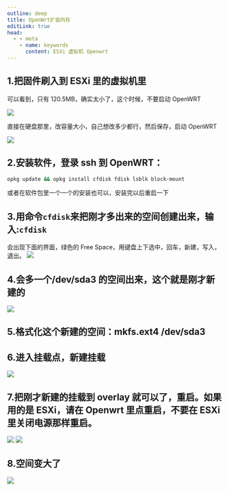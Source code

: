 ```yaml
---
outline: deep
title: OpenWrt扩容内存
editLink: true
head:
  - - meta
    - name: keywords
      content: ESXi 虚拟机 Openwrt
---
```


## 1.把固件刷入到 ESXi 里的虚拟机里

可以看到，只有 120.5MB，确实太小了，这个时候，不要启动 OpenWRT

![](https://cdn.jsdelivr.net/gh/vanhiupun/pic@1.0/img/2022112001.png)

直接在硬盘那里，改容量大小，自己想改多少都行，然后保存，启动 OpenWRT

![](https://cdn.jsdelivr.net/gh/vanhiupun/pic@1.0/img/2022112002.png)

## 2.安装软件，登录 ssh 到 OpenWRT：

```bash
opkg update && opkg install cfdisk fdisk lsblk block-mount
```

或者在软件包里一个一个的安装也可以，安装完以后重启一下

## 3.用命令`cfdisk`来把刚才多出来的空间创建出来，输入:`cfdisk`

会出现下面的界面，绿色的 Free Space，用键盘上下选中，回车，新建，写入，退出。
![](https://cdn.jsdelivr.net/gh/vanhiupun/pic@1.0/img/2022112003.png)

## 4.会多一个/dev/sda3 的空间出来，这个就是刚才新建的

![](https://cdn.jsdelivr.net/gh/vanhiupun/pic@1.0/img/2022112004.png)

## 5.格式化这个新建的空间：mkfs.ext4 /dev/sda3

## 6.进入挂载点，新建挂载

![](https://cdn.jsdelivr.net/gh/vanhiupun/pic@1.0/img/2022112005.png)

## 7.把刚才新建的挂载到 overlay 就可以了，重启。如果用的是 ESXi，请在 Openwrt 里点重启，不要在 ESXi 里关闭电源那样重启。

![](https://cdn.jsdelivr.net/gh/vanhiupun/pic@1.0/img/2022112030.png)
![](https://cdn.jsdelivr.net/gh/vanhiupun/pic@1.0/img/2022112006.png)

## 8.空间变大了

![](https://cdn.jsdelivr.net/gh/vanhiupun/pic@1.0/img/2022112007.png)
